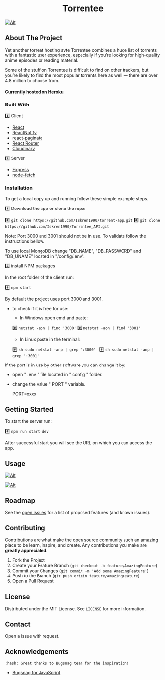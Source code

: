 <h1 align="center" href="https://torrentee.cf">Torrentee</h1>





[![Alt][home-events-screenshot]](https://torrentee.cf)

## About The Project

   Yet another torrent hosting syte Torrentee combines a huge list of torrents with a fantastic user experience, especially if you’re looking for high-quality anime episodes or reading material.

Some of the stuff on Torrentee is difficult to find on other trackers, but you’re likely to find the most popular torrents here as well — there are over 4.8 million to choose from.

#### Currently hosted on [Heroku](https://torrentee.cf) 


### Built With

:one: Client
* [React](https://reactjs.org)
* [ReactNotify](https://github.com/k4wo/react-notify)
* [react-paginate](https://github.com/AdeleD/react-paginate)
* [React Router](https://reactrouter.com)
* [Cloudinary](https://cloudinary.com)

:two: Server
* [Express](https://expressjs.com/)
* [node-fetch](https://github.com/node-fetch/node-fetch)


### Installation


To get a local copy up and running follow these simple example steps.

:one: Download the app or clone the repo:

  
   :hash:  `` git clone https://github.com/Iskren1990/torrent-app.git ``
   :hash:  `` git clone https://github.com/Iskren1990/Torrentee_API.git ``


Note: Port 3000 and 3001 should not be in use. To validate follow the instructions bellow.

To use local MongoDB change "DB_NAME", "DB_PASSWORD" and "DB_UNAME" located in "/config/.env".
 
:two: install NPM packages

In the root folder of the client run: 

	
   :hash: `` npm start ``
	

By default the project uses port 3000 and 3001.

 - to check if it is free for use:

   - In Windows open cmd and paste:


   :hash: `` netstat -aon | find '3000' ``
   :hash: `` netstat -aon | find '3001' ``
	

   - In Linux paste in the terminal:


   :hash: ```sh sudo netstat -anp | grep ':3000' ```
   :hash: ```sh sudo netstat -anp | grep ':3001' ```
	

If the port is in use by other software you can change it by:


 - open " .env " file located in " config " folder.
 - change the value " PORT " variable.
	
	PORT=xxxx


## Getting Started


To start the server run:


   :hash: `` npm run start-dev ``


After successful start you will see the URL on which you can access the app.


## Usage

[![Alt][event-page-screenshot]](https://torrentee.cf)

[![Alt][share-screen-screenshot]](https://torrentee.cf)


## Roadmap

See the [open issues](https://github.com/Iskren1990/torrent-app/issues) for a list of proposed features (and known issues).

## Contributing

Contributions are what make the open source community such an amazing place to be learn, inspire, and create. Any contributions you make are **greatly appreciated**.

1. Fork the Project
2. Create your Feature Branch (`git checkout -b feature/AmazingFeature`)
3. Commit your Changes (`git commit -m 'Add some AmazingFeature'`)
4. Push to the Branch (`git push origin feature/AmazingFeature`)
5. Open a Pull Request


## License

Distributed under the MIT License. See `LICENSE` for more information.


## Contact

Open a issue with request.


## Acknowledgements

    :hash: Great thanks to Bugsnag team for the inspiration!

* [Bugsnag for JavaScript](https://github.com/bugsnag/bugsnag-js/issues/660)

[home-events-screenshot]: https://res.cloudinary.com/allmighty/image/upload/v1617917227/Torrents_page_sm2gyh.png
[event-page-screenshot]: https://res.cloudinary.com/allmighty/image/upload/v1617917227/Torent_one_dcplcz.png
[share-screen-screenshot]: https://res.cloudinary.com/allmighty/image/upload/v1617917227/Profile_fg8nle.png